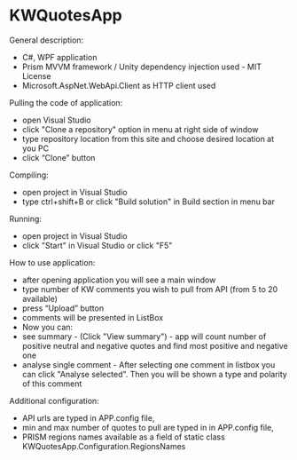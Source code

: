 # KWQuotesApp

General description:
- C#, WPF application
- Prism MVVM framework / Unity dependency injection used - MIT License
- Microsoft.AspNet.WebApi.Client as HTTP client used

Pulling the code of application:
- open Visual Studio
- click "Clone a repository" option in menu at right side of window
- type repository location from this site and choose desired location at you PC
- click “Clone” button

Compiling:
- open project in Visual Studio
- type ctrl+shift+B or click "Build solution" in Build section in menu bar

Running:
- open project in Visual Studio
- click "Start" in Visual Studio or click "F5"

How to use application:
- after opening application you will see a main window 
- type number of KW comments you wish to pull from API (from 5 to 20 available)
- press “Upload” button
- comments will be presented in ListBox
- Now you can:
- see summary - (Click "View summary") - app will count number of positive neutral and negative quotes and find most positive and negative one
- analyse single comment - After selecting one comment in listbox you can click "Analyse selected". Then you will be shown a type and polarity of this comment  

Additional configuration:
- API urls are typed in APP.config file,
- min and max number of quotes to pull are typed in in APP.config file,
- PRISM regions names available as a field of static class KWQuotesApp.Configuration.RegionsNames

